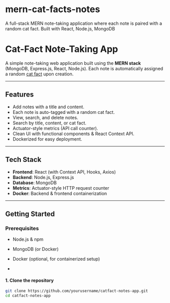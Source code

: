 # mern-cat-facts-notes
A full-stack MERN note-taking application where each note is paired with a random cat fact. Built with React, Node.js, MongoDB

#  Cat-Fact Note-Taking App

A simple note-taking web application built using the **MERN stack** (MongoDB, Express.js, React, Node.js). Each note is automatically assigned a random [cat fact](https://catfact.ninja/fact) upon creation.

---

##  Features

- Add notes with a title and content.
- Each note is auto-tagged with a random cat fact.
- View, search, and delete notes.
- Search by title, content, or cat fact.
- Actuator-style metrics (API call counter).
- Clean UI with functional components & React Context API.
- Dockerized for easy deployment.

---

##  Tech Stack

- **Frontend**: React (with Context API, Hooks, Axios)
- **Backend**: Node.js, Express.js
- **Database**: MongoDB
- **Metrics**: Actuator-style HTTP request counter
- **Docker**: Backend & frontend containerization

---

##  Getting Started

### Prerequisites

- Node.js & npm
- MongoDB (or Docker)
- Docker (optional, for containerized setup)

-

#### 1. Clone the repository

```bash
git clone https://github.com/yourusername/catfact-notes-app.git
cd catfact-notes-app
